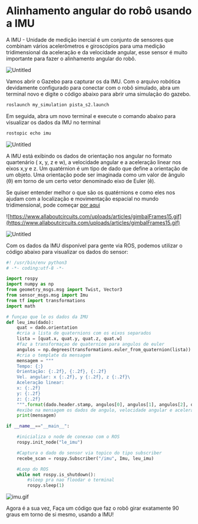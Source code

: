 # Alinhamento angular do robô usando a IMU

A IMU - Unidade de medição inercial é um conjunto de sensores que combinam vários acelerômetros e giroscópios para uma medição tridimensional da aceleração e da velocidade angular, esse sensor é muito importante para fazer o alinhamento angular do robô.

![Untitled](Alinhamento%20angular%20do%20robo%CC%82%20usando%20a%20IMU%20859f751a677c41bbbeebae9ff0847dc9/Untitled.png)

Vamos abrir o Gazebo para capturar os da IMU. Com o arquivo robótica devidamente configurado para conectar com o robô simulado, abra um terminal novo e digite o código abaixo para abrir uma simulação do gazebo.

```bash
roslaunch my_simulation pista_s2.launch
```

Em seguida, abra um novo terminal e execute o comando abaixo para visualizar os dados da IMU no terminal

```bash
rostopic echo imu
```

![Untitled](Alinhamento%20angular%20do%20robo%CC%82%20usando%20a%20IMU%20859f751a677c41bbbeebae9ff0847dc9/Untitled%201.png)

A IMU está exibindo os dados de orientação nos angular no formato quartenário ( x, y, z e w), a velocidade angular e a aceleração linear nos eixos x,y e z. Um quatérnion é um tipo de dado que define a orientação de um objeto. Uma orientação pode ser imaginada como um valor de ângulo (θ) em torno de um certo vetor denominado eixo de Euler (ê).

Se quiser entender melhor o que são os quatérnions e como eles nos ajudam com a localização e movimentação espacial no mundo tridimensional, pode começar [por aqui](https://www.allaboutcircuits.com/technical-articles/dont-get-lost-in-deep-space-understanding-quaternions/)

![https://www.allaboutcircuits.com/uploads/articles/gimbalFrames15.gif](https://www.allaboutcircuits.com/uploads/articles/gimbalFrames15.gif)

![Untitled](Alinhamento%20angular%20do%20robo%CC%82%20usando%20a%20IMU%20859f751a677c41bbbeebae9ff0847dc9/Untitled%202.png)

Com os dados da IMU disponível para gente via ROS, podemos utilizar o código abaixo para visualizar os dados do sensor:

```python
#! /usr/bin/env python3
# -*- coding:utf-8 -*-

import rospy
import numpy as np
from geometry_msgs.msg import Twist, Vector3
from sensor_msgs.msg import Imu
from tf import transformations
import math

# funçao que le os dados da IMU 
def leu_imu(dado):
	quat = dado.orientation
    #cria a lista de quaternions com os eixos separados
	lista = [quat.x, quat.y, quat.z, quat.w]
    #faz a transformaçao de quaternion para angulos de euler
	angulos = np.degrees(transformations.euler_from_quaternion(lista))
    #cria o template da mensagem
	mensagem = """
    Tempo: {:}
    Orientação: {:.2f}, {:.2f}, {:.2f}
    Vel. angular: x {:.2f}, y {:.2f}, z {:.2f}\
    Aceleração linear:
    x: {:.2f}
    y: {:.2f}
    z: {:.2f}
    """.format(dado.header.stamp, angulos[0], angulos[1], angulos[2], dado.angular_velocity.x, dado.angular_velocity.y, dado.angular_velocity.z, dado.linear_acceleration.x, dado.linear_acceleration.y, dado.linear_acceleration.z)
    #exibe na mensagem os dados de angulo, velocidade angular e aceleracao linear ja convertidos para Roll, Pitch, e Yaw 
	print(mensagem)

if __name__=="__main__":

    #inicializa o node de conexao com o ROS
	rospy.init_node("le_imu")

    #Captura o dado do sensor via topico do tipo subscriber 
	recebe_scan = rospy.Subscriber("/imu", Imu, leu_imu)

    #Loop do ROS
	while not rospy.is_shutdown():
        #sleep pra nao floodar o terminal
		rospy.sleep(1)
```

![imu.gif](Alinhamento%20angular%20do%20robo%CC%82%20usando%20a%20IMU%20859f751a677c41bbbeebae9ff0847dc9/imu.gif)

Agora é a sua vez, Faça um código que faz o robô girar exatamente 90 graus em torno de si mesmo, usando a IMU!